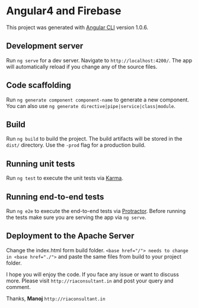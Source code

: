 # Angular4 and Firebase 

This project was generated with [Angular CLI](https://github.com/angular/angular-cli) version 1.0.6.

## Development server

Run `ng serve` for a dev server. Navigate to `http://localhost:4200/`. The app will automatically reload if you change any of the source files.

## Code scaffolding

Run `ng generate component component-name` to generate a new component. You can also use `ng generate directive|pipe|service|class|module`.

## Build

Run `ng build` to build the project. The build artifacts will be stored in the `dist/` directory. Use the `-prod` flag for a production build.

## Running unit tests

Run `ng test` to execute the unit tests via [Karma](https://karma-runner.github.io).

## Running end-to-end tests

Run `ng e2e` to execute the end-to-end tests via [Protractor](http://www.protractortest.org/).
Before running the tests make sure you are serving the app via `ng serve`.

## Deployment to the Apache Server
Change the index.html form build folder. 
```<base href="/"> needs to change in <base href="./">```
and paste the same files from build to your project folder.


I hope you will enjoy the code. If you face any issue or want to discuss more. Please visit `http://riaconsultant.in` and post your query and comment.

Thanks, **Manoj**
`http://riaconsultant.in`
